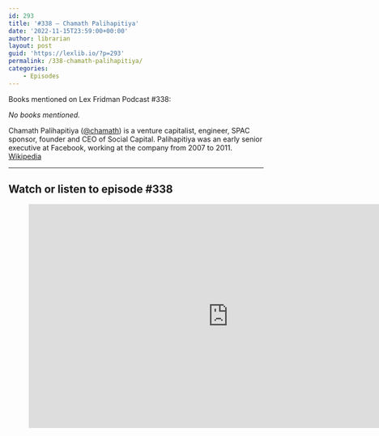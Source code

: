 ```yaml
---
id: 293
title: '#338 – Chamath Palihapitiya'
date: '2022-11-15T23:59:00+00:00'
author: librarian
layout: post
guid: 'https://lexlib.io/?p=293'
permalink: /338-chamath-palihapitiya/
categories:
    - Episodes
---
```


Books mentioned on Lex Fridman Podcast #338:

*No books mentioned.*

Chamath Palihapitiya ([@chamath](https://twitter.com/chamath)) is a venture capitalist, engineer, SPAC sponsor, founder and CEO of Social Capital. Palihapitiya was an early senior executive at Facebook, working at the company from 2007 to 2011. [Wikipedia](https://en.wikipedia.org/wiki/Chamath_Palihapitiya)

- - - - - -

## Watch or listen to episode #338

<figure class="wp-block-embed is-type-video is-provider-youtube wp-block-embed-youtube wp-embed-aspect-16-9 wp-has-aspect-ratio"><div class="wp-block-embed__wrapper"><iframe allow="accelerometer; autoplay; clipboard-write; encrypted-media; gyroscope; picture-in-picture" allowfullscreen="" frameborder="0" height="443" loading="lazy" src="https://www.youtube.com/embed/kFQUDCgMjRc?feature=oembed" title="Chamath Palihapitiya: Money, Success, Startups, Energy, Poker & Happiness | Lex Fridman Podcast #338" width="788"></iframe></div></figure>